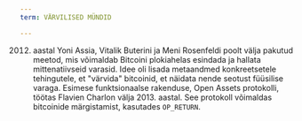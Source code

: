 ```yaml
---
term: VÄRVILISED MÜNDID

---
```

2012. aastal Yoni Assia, Vitalik Buterini ja Meni Rosenfeldi poolt välja pakutud meetod, mis võimaldab Bitcoini plokiahelas esindada ja hallata mittenatiivseid varasid. Idee oli lisada metaandmed konkreetsetele tehingutele, et "värvida" bitcoinid, et näidata nende seotust füüsilise varaga. Esimese funktsionaalse rakenduse, Open Assets protokolli, töötas Flavien Charlon välja 2013. aastal. See protokoll võimaldas bitcoinide märgistamist, kasutades `OP_RETURN`.
